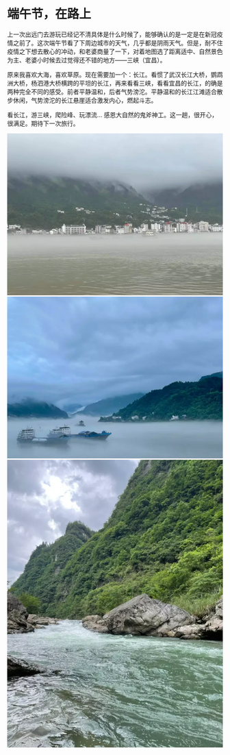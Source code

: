 # 端午节，在路上

上一次出远门去游玩已经记不清具体是什么时候了，能够确认的是一定是在新冠疫情之前了。这次端午节看了下周边城市的天气，几乎都是阴雨天气。但是，耐不住疫情之下想去散心的冲动，和老婆商量了一下，对着地图选了距离适中、自然景色为主、老婆小时候去过觉得还不错的地方——三峡（宜昌）。

原来我喜欢大海，喜欢草原。现在需要加一个：长江。看惯了武汉长江大桥，鹦鹉洲大桥，杨泗港大桥横跨的平坦的长江，再来看看三峡，看看宜昌的长江，的确是两种完全不同的感受。前者平静温和，后者气势滂沱。平静温和的长江江滩适合散步休闲，气势滂沱的长江悬崖适合激发内心，燃起斗志。

看长江，游三峡，爬险峰、玩漂流... 感恩大自然的鬼斧神工。这一趟，很开心，很满足。期待下一次旅行。


![端午节在路上图1](/Static/Pics/2023/20230605_端午节，在路上_1.webp)
![端午节在路上图2](/Static/Pics/2023/20230605_端午节，在路上_2.webp)
![端午节在路上图3](/Static/Pics/2023/20230605_端午节，在路上_3.webp)